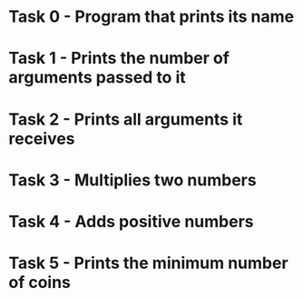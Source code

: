 # Task 0 - Program that prints its name
# Task 1 - Prints the number of arguments passed to it
# Task 2 - Prints all arguments it receives
# Task 3 - Multiplies two numbers
# Task 4 - Adds positive numbers
# Task 5 - Prints the minimum number of coins
